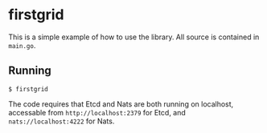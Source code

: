 firstgrid
=========

This is a simple example of how to use the library. All source is contained
in `main.go`.

## Running

    $ firstgrid

The code requires that Etcd and Nats are both running on localhost, 
accessable from `http://localhost:2379` for Etcd, and 
`nats://localhost:4222` for Nats.